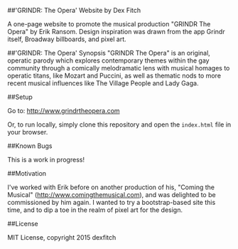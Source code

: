 ##'GRINDR: The Opera' Website
by Dex Fitch

A one-page website to promote the musical production "GRINDR The Opera" by Erik Ransom. Design inspiration was drawn from the app Grindr itself, Broadway billboards, and pixel art.


##'GRINDR: The Opera' Synopsis
"GRINDR The Opera" is an original, operatic parody which explores contemporary themes within the gay community through a comically melodramatic lens with musical homages to operatic titans, like Mozart and Puccini, as well as thematic nods to more recent musical influences like The Village People and Lady Gaga.


##Setup

Go to: http://www.grindrtheopera.com

Or, to run locally, simply clone this repository and open the `index.html` file in your browser.


##Known Bugs

This is a work in progress!


##Motivation

I've worked with Erik before on another production of his, "Coming the Musical" (http://www.comingthemusical.com), and was delighted to be commissioned by him again. I wanted to try a bootstrap-based site this time, and to dip a toe in the realm of pixel art for the design.


##License

MIT License, copyright 2015 dexfitch
